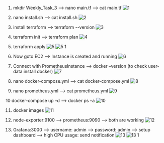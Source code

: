 1. mkdir Weekly_Task_3 --> nano main.tf --> cat main.tf ![1](https://github.com/GauravDevOps711/Weekly-Task2-/assets/135973657/d83ed70f-12b7-416d-a5c2-50dc976e9019)


2. nano install.sh --> cat install.sh  ![2](https://github.com/GauravDevOps711/Weekly-Task2-/assets/135973657/fbc7f875-1cf8-4609-a090-45be8dd4acad)


3. install terraform --> terraform --version ![3](https://github.com/GauravDevOps711/Weekly-Task2-/assets/135973657/3f961d4f-f9cb-46fb-bdb5-391d53d35310)


4. terraform init --> terraform plan ![4](https://github.com/GauravDevOps711/Weekly-Task2-/assets/135973657/000f92b7-a49e-41de-9dd1-bfdbcb16bee7)


5. terraform apply  ![5](https://github.com/GauravDevOps711/Weekly-Task2-/assets/135973657/1e82dac1-62fb-48a6-b400-4e86f23a4733)
![5 1](https://github.com/GauravDevOps711/Weekly-Task2-/assets/135973657/7057b65d-8b81-4ec1-b45c-2b723ddbc687)
 

6. Now goto EC2 --> Instance is created and running ![6](https://github.com/GauravDevOps711/Weekly-Task2-/assets/135973657/2991186c-0c0c-4ee1-80b3-83ea2ae24528)


7. Connect with PrometheusInstance --> docker –version (to check user-data install docker)  ![7](https://github.com/GauravDevOps711/Weekly-Task2-/assets/135973657/280655d9-1752-48dd-9c9e-3bdbd5998121)


8. nano docker-compose.yml --> cat docker-compose.yml  ![8](https://github.com/GauravDevOps711/Weekly-Task2-/assets/135973657/440088b6-25a6-48c5-9518-bf460c138013)


9. nano prometheus.yml  --> cat prometheus.yml ![9](https://github.com/GauravDevOps711/Weekly-Task2-/assets/135973657/95855da7-a6db-4cc8-a904-2c0e726f86ba)


10 docker-compose up –d --> docker ps –a ![10](https://github.com/GauravDevOps711/Weekly-Task2-/assets/135973657/f41d74de-ee40-4674-810d-adb137df8da2)


11. docker images  ![11](https://github.com/GauravDevOps711/Weekly-Task2-/assets/135973657/07b7d104-2e60-4ead-9231-a6a89137805c)


12. node-exporter:9100 --> prometheus:9090 --> both are working ![12](https://github.com/GauravDevOps711/Weekly-Task2-/assets/135973657/1a313bac-df50-4fb8-ac76-a4a4097e9605)


13. Grafana:3000 --> username: admin --> password: admin --> setup dashboard --> high CPU usage: send notification  ![13](https://github.com/GauravDevOps711/Weekly-Task2-/assets/135973657/8c79484a-7649-4c12-98ae-c1c212a9dc81)
![13 1](https://github.com/GauravDevOps711/Weekly-Task2-/assets/135973657/acdd44ba-a03d-4f7c-bb54-504dae5dcd57)

